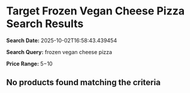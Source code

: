 # Target Frozen Vegan Cheese Pizza Search Results

**Search Date:** 2025-10-02T16:58:43.439454

**Search Query:** frozen vegan cheese pizza

**Price Range:** $5-$10

## No products found matching the criteria
